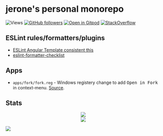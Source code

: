 # jerone's personal monorepo 

![Views](https://komarev.com/ghpvc/?username=jerone)
[![GitHub followers](https://img.shields.io/github/followers/jerone?label=Github%20followers)](https://github.com/jerone?tab=followers)
[![Open in Gitpod](https://img.shields.io/badge/Open%20in%20Gitpod-%E2%96%B6-red?logo=gitpod)](https://gitpod.io/#https://github.com/jerone/jerone)
[![StackOverflow](https://stackoverflow-badge.herokuapp.com/api/StackOverflowBadge/108448)]([https://stackoverflow.com/users/14122375/hamiltonpharmd](https://stackoverflow.com/users/108448/jerone))

## ESLint rules/formatters/plugins

* [ESLint Angular Template consistent this](https://github.com/jerone/eslint-plugin-angular-template-consistent-this#readme)
* [eslint-formatter-checklist](https://github.com/jerone/eslint-formatter-checklist#readme)

## Apps

* `apps/fork/fork.reg` - Windows registery change to add <kbd>Open in Fork</kbd> in context-menu. [Source](https://gist.github.com/belaw/3bf516e14f04b9263cd846e6b85dfec6).

## Stats

<div align="center">
  <img src="https://github-readme-stats.vercel.app/api?username=jerone&count_private=true&theme=github_dark&show_icons=true" />
  <br/>
  <img src="https://github-readme-stats.vercel.app/api/top-langs/?username=jerone&count_private=true&theme=github_dark&layout=compact&hide=Logos" />
</div>

<!-- https://yhype.me/github/accounts/jerone -->
![](https://hit.yhype.me/github/profile?user_id=55841)
